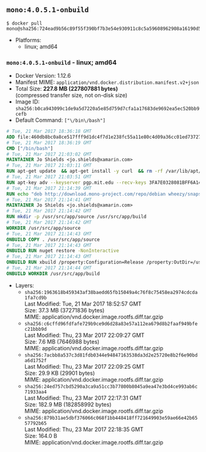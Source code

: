 ## `mono:4.0.5.1-onbuild`

```console
$ docker pull mono@sha256:724ead9b56c89f55f390bf7b3e54e930911c8c5a59608962908a16190d5b0df1
```

-	Platforms:
	-	linux; amd64

### `mono:4.0.5.1-onbuild` - linux; amd64

-	Docker Version: 1.12.6
-	Manifest MIME: `application/vnd.docker.distribution.manifest.v2+json`
-	Total Size: **227.8 MB (227807881 bytes)**  
	(compressed transfer size, not on-disk size)
-	Image ID: `sha256:b0ca943099c1de9a5d7220a5e85d759d7cfa1a17683de9692ea5ec520bb9cefb`
-	Default Command: `["\/bin\/bash"]`

```dockerfile
# Tue, 21 Mar 2017 18:36:18 GMT
ADD file:460db8bc0a8ce517fff9d1dc4f7d1e238fc55a11e80c4d09a36cc01ed7372733 in / 
# Tue, 21 Mar 2017 18:36:19 GMT
CMD ["/bin/bash"]
# Tue, 21 Mar 2017 21:03:02 GMT
MAINTAINER Jo Shields <jo.shields@xamarin.com>
# Tue, 21 Mar 2017 21:03:11 GMT
RUN apt-get update 	&& apt-get install -y curl 	&& rm -rf /var/lib/apt/lists/*
# Tue, 21 Mar 2017 21:03:51 GMT
RUN apt-key adv --keyserver pgp.mit.edu --recv-keys 3FA7E0328081BFF6A14DA29AA6A19B38D3D831EF
# Tue, 21 Mar 2017 21:14:39 GMT
RUN echo "deb http://download.mono-project.com/repo/debian wheezy/snapshots/4.0.5.1 main" > /etc/apt/sources.list.d/mono-xamarin.list         && echo "deb http://download.mono-project.com/repo/debian 40-security main" >> /etc/apt/sources.list.d/mono-xamarin.list 	&& apt-get update 	&& apt-get install -y mono-devel ca-certificates-mono fsharp mono-vbnc nuget 	&& rm -rf /var/lib/apt/lists/*
# Tue, 21 Mar 2017 21:14:41 GMT
MAINTAINER Jo Shields <jo.shields@xamarin.com>
# Tue, 21 Mar 2017 21:14:42 GMT
RUN mkdir -p /usr/src/app/source /usr/src/app/build
# Tue, 21 Mar 2017 21:14:42 GMT
WORKDIR /usr/src/app/source
# Tue, 21 Mar 2017 21:14:43 GMT
ONBUILD COPY . /usr/src/app/source
# Tue, 21 Mar 2017 21:14:43 GMT
ONBUILD RUN nuget restore -NonInteractive
# Tue, 21 Mar 2017 21:14:43 GMT
ONBUILD RUN xbuild /property:Configuration=Release /property:OutDir=/usr/src/app/build/
# Tue, 21 Mar 2017 21:14:44 GMT
ONBUILD WORKDIR /usr/src/app/build
```

-	Layers:
	-	`sha256:1963618b459343af38baedd65fb15049a4c76f8c75458ea2974cdcda1fa7cd9b`  
		Last Modified: Tue, 21 Mar 2017 18:52:57 GMT  
		Size: 37.3 MB (37271836 bytes)  
		MIME: application/vnd.docker.image.rootfs.diff.tar.gzip
	-	`sha256:c6cffd96fdfafe729b9ce9d6d28a83e57a112ea679d8b2faaf949bfec21bbb9d`  
		Last Modified: Thu, 23 Mar 2017 22:09:27 GMT  
		Size: 7.6 MB (7646988 bytes)  
		MIME: application/vnd.docker.image.rootfs.diff.tar.gzip
	-	`sha256:7acbb8a537c3d81fdb0344e94847163538da3d2e25720e8b2f6e90bda6d1752f`  
		Last Modified: Thu, 23 Mar 2017 22:09:25 GMT  
		Size: 29.9 KB (29901 bytes)  
		MIME: application/vnd.docker.image.rootfs.diff.tar.gzip
	-	`sha256:24ed757cbd5290a3ca9a51cc3b77800b8045a9ea47e3bd4ce993ab6c71933aa4`  
		Last Modified: Thu, 23 Mar 2017 22:17:31 GMT  
		Size: 182.9 MB (182858992 bytes)  
		MIME: application/vnd.docker.image.rootfs.diff.tar.gzip
	-	`sha256:879b31ae5dbf376066c068f1bb448418ff721649903e59ae66e42b6557792b65`  
		Last Modified: Thu, 23 Mar 2017 22:18:35 GMT  
		Size: 164.0 B  
		MIME: application/vnd.docker.image.rootfs.diff.tar.gzip
